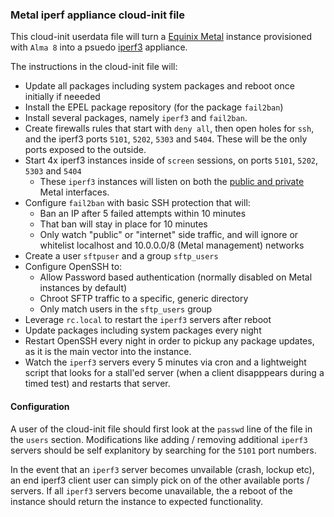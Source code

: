 ### Metal iperf appliance cloud-init file ####

This cloud-init userdata file will turn a [Equinix Metal](http://metal.equinix.com/) instance provisioned with `Alma 8` into a psuedo [iperf3](https://iperf.fr/) appliance.

The instructions in the cloud-init file will:

* Update all packages including system packages and reboot once initially if neeeded
* Install the EPEL package repository (for the package `fail2ban`)
* Install several packages, namely `iperf3` and `fail2ban`.
* Create firewalls rules that start with `deny all`, then open holes for `ssh`, and the iperf3 ports `5101`, `5202`, `5303` and `5404`. These will be the only ports exposed to the outside.
* Start 4x iperf3 instances inside of `screen` sessions, on ports `5101`, `5202`, `5303` and `5404`
  * These `iperf3` instances will listen on both the [public and private](https://metal.equinix.com/developers/docs/networking/) Metal interfaces.
* Configure `fail2ban` with basic SSH protection that will:
  * Ban an IP after 5 failed attempts within 10 minutes
  * That ban will stay in place for 10 minutes
  * Only watch "public" or "internet" side traffic, and will ignore or whitelist localhost and 10.0.0.0/8 (Metal management) networks
* Create a user `sftpuser` and a group `sftp_users`
* Configure OpenSSH to:
  * Allow Password based authentication (normally disabled on Metal instances by default)
  * Chroot SFTP traffic to a specific, generic directory
  * Only match users in the `sftp_users` group
* Leverage `rc.local` to restart the `iperf3` servers after reboot
* Update packages including system packages every night
* Restart OpenSSH every night in order to pickup any package updates, as it is the main vector into the instance.
* Watch the `iperf3` servers every 5 minutes via cron and a lightweight script that looks for a stall'ed server (when a client disapppears during a timed test) and restarts that server.


#### Configuration ####

A user of the cloud-init file should first look at the `passwd` line of the file in the `users` section. Modifications like adding / removing additional `iperf3` servers should be self explanitory by searching for the `5101` port numbers.


In the event that an `iperf3` server becomes unvailable (crash, lockup etc), an end iperf3 client user can simply pick on of the other available ports / servers. If all `iperf3` servers become unavailable, the a reboot of the instance should return the instance to expected functionality.

